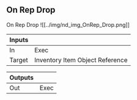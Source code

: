 ## On Rep Drop
On Rep Drop
![[../img/nd_img_OnRep_Drop.png]]

|Inputs||
|--|--|
| In | Exec |
| Target | Inventory Item Object Reference |

|Outputs||
|--|--|
| Out | Exec |
